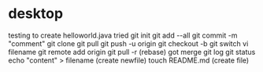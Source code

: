 # desktop
testing to create helloworld.java
tried
git init
git add --all
git commit -m "comment"
git clone <repository>
git pull <repository>
git push -u origin <branch>
git checkout -b <newbranch>
git switch <branch>
vi filename
git remote add origin <repository>
git pull -r (rebase)
got merge <branch1> <branch2>
git log
git status
echo "content" > filename (create newfile)
touch README.md (create file)
